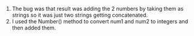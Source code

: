 1. The bug was that result was adding the 2 numbers by taking them as strings so it was just two strings getting concatenated.
2. I used the Number() method to convert num1 and num2 to integers and then added them.
